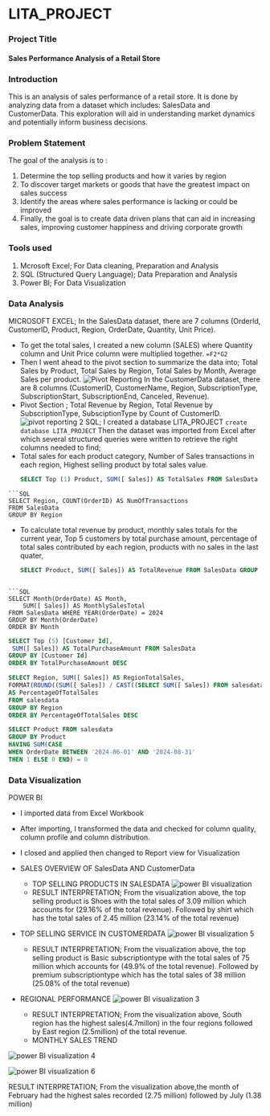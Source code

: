 # LITA_PROJECT
### Project Title
#### Sales Performance Analysis of a Retail Store
### Introduction
This is an analysis of sales performance of a retail store. It is done by analyzing data from a dataset which includes: SalesData and CustomerData. This exploration will aid in understanding market dynamics and potentially inform business decisions.
### Problem Statement 
The goal of the analysis is to :
1. Determine the top selling products and how it varies by region
2. To discover target markets or goods that have the greatest impact on sales success
3. Identify the areas where sales performance is lacking or could be improved
4. Finally, the goal is to create data driven plans that can aid in increasing sales, improving customer happiness and driving corporate growth
### Tools used
1. Mcrosoft Excel; For Data cleaning, Preparation and Analysis
2. SQL (Structured Query Language); Data Preparation and Analysis
3. Power BI; For Data Visualization
 ### Data Analysis
 MICROSOFT EXCEL; In the SalesData dataset, there are 7 columns (OrderId, CustomerID, Product, Region, OrderDate, Quantity, Unit Price). 
 - To get the total sales, I created a new column (SALES) where Quantity column and Unit Price column were multiplied together.
 ```=F2*G2```
 - Then I went ahead to the pivot section to summarize the data into;
 Total Sales by Product, Total Sales by Region, Total Sales by Month, Average Sales per product.
 ![Pivot Reporting](https://github.com/user-attachments/assets/dd5aab33-a970-4a5e-bf02-cb01e5c4bc7c)
  In the CustomerData dataset, there are 8 columns (CustomerID, CustomerName, Region, SubscriptionType, SubscriptionStart, SubscriptionEnd, Canceled, Revenue).
  - Pivot Section ; Total Revenue by Region, Total Revenue by SubscriptionType, SubsciptionType by Count of CustomerID.
  ![pivot reporting 2](https://github.com/user-attachments/assets/b28346b0-91f4-40f5-8c6e-6591622d4334)
 SQL; I created a database LITA_PROJECT ```create database LITA_PROJECT```
Then the dataset was imported from Excel after which several structured queries were written to retrieve the right columns needed to find;
- Total sales for each product category, Number of Sales transactions in each region, Highest selling product by total sales value. 
  ```SQL
  SELECT Top (1) Product, SUM([ Sales]) AS TotalSales FROM SalesData GROUP BY Product ORDER BY TotalSales DESC
```
```SQL
SELECT Region, COUNT(OrderID) AS NumOfTransactions
FROM SalesData
GROUP BY Region
```
- To calculate total revenue by product, monthly sales totals for the current year, Top 5 customers by total purchase amount, percentage of total sales contributed by each region, products with no sales in the last quater,
  ```SQL
  SELECT Product, SUM([ Sales]) AS TotalRevenue FROM SalesData GROUP BY Product
```

```SQL
SELECT Month(OrderDate) AS Month,
    SUM([ Sales]) AS MonthlySalesTotal
FROM SalesData WHERE YEAR(OrderDate) = 2024
GROUP BY Month(OrderDate)
ORDER BY Month
```

```SQL
SELECT Top (5) [Customer Id],
 SUM([ Sales]) AS TotalPurchaseAmount FROM SalesData
GROUP BY [Customer Id]
ORDER BY TotalPurchaseAmount DESC
```

```SQL
SELECT Region, SUM([ Sales]) AS RegionTotalSales,
FORMAT(ROUND((SUM([ Sales]) / CAST((SELECT SUM([ Sales]) FROM salesdata) AS DECIMAL(10,2)) * 100), 1), '0.#') 
AS PercentageOfTotalSales
FROM salesdata
GROUP BY Region
ORDER BY PercentageOfTotalSales DESC
```

```SQL
SELECT Product FROM salesdata
GROUP BY Product
HAVING SUM(CASE 
WHEN OrderDate BETWEEN '2024-06-01' AND '2024-08-31' 
THEN 1 ELSE 0 END) = 0
```
### Data Visualization
POWER BI
- I imported data from Excel Workbook
- After importing, I transformed the data and checked for column quality, column profile and column distribution.
- I closed and applied then changed to Report view for Visualization
- SALES OVERVIEW OF SalesData AND CustomerData
  - TOP SELLING PRODUCTS IN SALESDATA
  ![power BI visualization](https://github.com/user-attachments/assets/a147ab72-3536-4f0d-b991-4f2e96ef6ef6)
  - RESULT INTERPRETATION; From the visualization above, the top selling product is Shoes with the total sales of 3.09 million which accounts for (29.16% of the total revenue). Followed by shirt which has the total sales of 2.45 million (23.14% of the total revenue)
- TOP SELLING SERVICE IN CUSTOMERDATA
   ![power BI visualization 5](https://github.com/user-attachments/assets/6eb89297-e695-4948-81ca-24e3eaccef90)
  -  RESULT INTERPRETATION; From the visualization above, the top selling product is Basic subscriptiontype with the total sales of 75 million which accounts for (49.9% of the total revenue). Followed by premium subscriptiontype which has the total sales of 38 million (25.08% of the total revenue)
 
- REGIONAL PERFORMANCE
    ![power BI visualization 3](https://github.com/user-attachments/assets/6ed6f1d4-b20e-4c41-8bea-6f25f601ef68)
    - RESULT INTERPRETATION; From the visualization above, South region has the highest sales(4.7millon) in the four regions followed by East region (2.5million) of the total revenue.
  -  MONTHLY SALES TREND

![power BI visualization 4](https://github.com/user-attachments/assets/de347b53-cf8e-4b99-9ff5-9200a5b99926)

![power BI visualization 6](https://github.com/user-attachments/assets/6045a964-62f7-45f1-a2d6-7fd7eb7dbdcd)

 RESULT INTERPRETATION; From the visualization above,the month of February had the highest sales recorded (2.75 million) followed by July (1.38 million)

